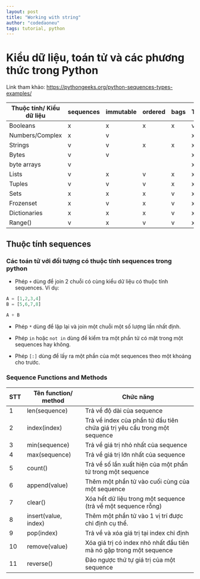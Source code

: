 ```yaml
---
layout: post
title: "Working with string"
author: "codedaoneu"
tags: tutorial, python
---
```


# Kiểu dữ liệu, toán tử và các phương thức trong Python

Link tham khảo: https://pythongeeks.org/python-sequences-types-examples/

| Thuộc tính/ Kiểu dữ liệu | sequences | immutable | ordered | bags | True/False |
|--------------------------|-----------|-----------|---------|------|------------|
| Booleans                 | x         | x         | x       | x    | v          |
| Numbers/Complex          | x         | v         |         |      | x          |
| Strings                  | v         | v         | x       | x    | x          |
| Bytes                    | v         | v         |         |      | x          |
| byte arrays              | v         |           |         |      | x          |
| Lists                    | v         | x         | v       | x    | x          |
| Tuples                   | v         | v         | v       | x    | x          |
| Sets                     | x         | x         | x       | v    | x          |
| Frozenset                | x         | v         | x       | v    | x          |
| Dictionaries             | x         | x         | x       | v    | x          |
| Range()                  | v         | x         | v       | v    | x          |

## Thuộc tính sequences

### Các toán tử với đối tượng có thuộc tính sequences trong python


- Phép `+` dùng để join 2 chuỗi có cùng kiểu dữ liệu có thuộc tính sequences. Ví dụ:

```python
A = [1,2,3,4]
B = [5,6,7,8]

A + B
```
- Phép `*` dùng để lặp lại và join một chuỗi một số lượng lần nhất định.

- Phép `in` hoặc `not in` dùng để kiểm tra một phần tử có mặt trong một sequences hay không.

- Phép `[:]` dùng để lấy ra một phần của một sequences theo một khoảng cho trước.

### Sequence Functions and Methods

| STT | Tên function/ method | Chức năng                                                                 |
|-----|----------------------|---------------------------------------------------------------------------|
| 1   | len(sequence)        | Trả về độ dài của sequence                                                |
| 2   | index(index)         | Trả về index của phần tử đầu tiên chứa giá trị yêu cầu trong một sequence |
| 3   | min(sequence)        | Trả về giá trị nhỏ nhất của sequence                                      |
| 4   | max(sequence)        | Trả về giá trị lớn nhất của sequence                                      |
| 5   | count()              | Trả về số lần xuất hiện của một phần tử trong một sequence                |
| 6   | append(value)        | Thêm một phần tử vào cuối cùng của một sequence                           |
| 7   | clear()              | Xóa hết dữ liệu trong một sequence (trả về một sequence rỗng)             |
| 8   | insert(value, index) | Thêm một phần tử vào 1 vị trí được chỉ định cụ thể.                       |
| 9   | pop(index)           | Trả về và xóa giá trị tại index chỉ định                                  |
| 10  | remove(value)        | Xóa giá trị có index nhỏ nhất đầu tiên mà nó gặp trong một sequence       |
| 11  | reverse()            | Đảo ngược thứ tự giá trị của một sequence                                 |

